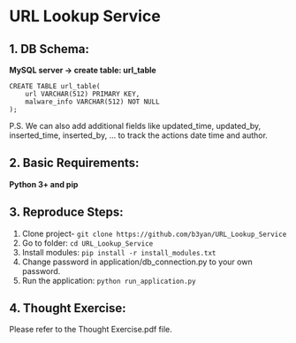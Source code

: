 # **URL Lookup Service**

## 1. DB Schema:
**MySQL server -> create table: url_table**
```
CREATE TABLE url_table(
    url VARCHAR(512) PRIMARY KEY, 
    malware_info VARCHAR(512) NOT NULL
);
```
P.S. We can also add additional fields like updated_time, updated_by, inserted_time, inserted_by, ... to track the actions date time and author.

## 2. Basic Requirements:
**Python 3+ and pip**

## 3. Reproduce Steps:
1. Clone project- `git clone https://github.com/b3yan/URL_Lookup_Service`
2. Go to folder: `cd URL_Lookup_Service`
3. Install modules: `pip install -r install_modules.txt`
4. Change password in application/db_connection.py to your own password.
4. Run the application: `python run_application.py`

## 4. Thought Exercise:
Please refer to the Thought Exercise.pdf file.

